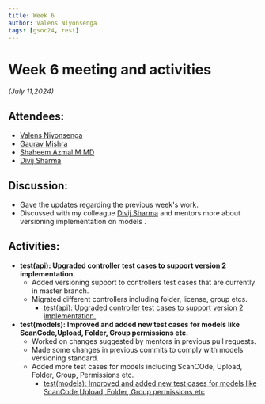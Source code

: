 ```yaml
---
title: Week 6
author: Valens Niyonsenga
tags: [gsoc24, rest]
---
```


<!--
SPDX-License-Identifier: CC-BY-SA-4.0

SPDX-FileCopyrightText: 2024 Valens Niyonsenga <valensniyonsenga2003@gmail.com>
-->

# Week 6 meeting and activities

_(July 11,2024)_

## Attendees:

- [Valens Niyonsenga](https://github.com/valens200)
- [Gaurav Mishra](https://github.com/GMishx)
- [Shaheem Azmal M MD](https://github.com/shaheemazmalmmd)
- [Divij Sharma](https://github.com/dvjsharma)

## Discussion:

- Gave the updates regarding the previous week's work.
- Discussed with my colleague [Divij Sharma](https://github.com/dvjsharma) and mentors more about versioning implementation on models .

## Activities:

- **test(api): Upgraded controller test cases to support version 2 implementation.**
  - Added versioning support to controllers test cases that are currently in master branch.
  - Migrated different controllers including folder, license, group etcs.
    - [test(api): Upgraded controller test cases to support version 2 implementation.](https://github.com/fossology/fossology/pull/2826)
- **test(models): Improved and added new test cases for models like ScanCode,Upload, Folder, Group permissions etc.**
  - Worked on changes suggested by mentors in previous pull requests.
  - Made some changes in previous commits to comply with models versioning standard.
  - Added more test cases for models including ScanCOde, Upload, Folder, Group, Permissions etc.
    - [test(models): Improved and added new test cases for models like ScanCode,Upload, Folder, Group permissions etc](https://github.com/fossology/fossology/pull/2825)